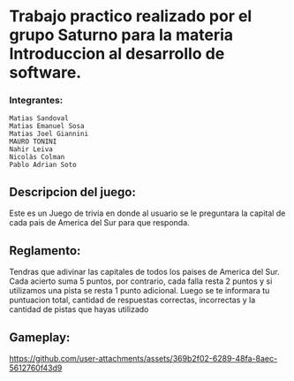 # Trabajo practico realizado por el grupo Saturno para la materia Introduccion al desarrollo de software.

### Integrantes:

    Matias Sandoval
    Matias Emanuel Sosa
    Matias Joel Giannini
    MAURO TONINI
    Nahir Leiva
    Nicolàs Colman
    Pablo Adrian Soto


## Descripcion del juego:
Este es un Juego de trivia en donde al usuario se le preguntara la capital de cada pais de America del Sur para que responda.

## Reglamento:
Tendras que adivinar las capitales de todos los paises de America del Sur.
Cada acierto suma 5 puntos, por contrario, cada falla resta 2 puntos y si utilizamos una pista se resta 1 punto adicional.
Luego se te informara tu puntuacion total, cantidad de respuestas correctas, incorrectas y la cantidad de pistas que hayas utilizado

## Gameplay:

https://github.com/user-attachments/assets/369b2f02-6289-48fa-8aec-5612760f43d9

